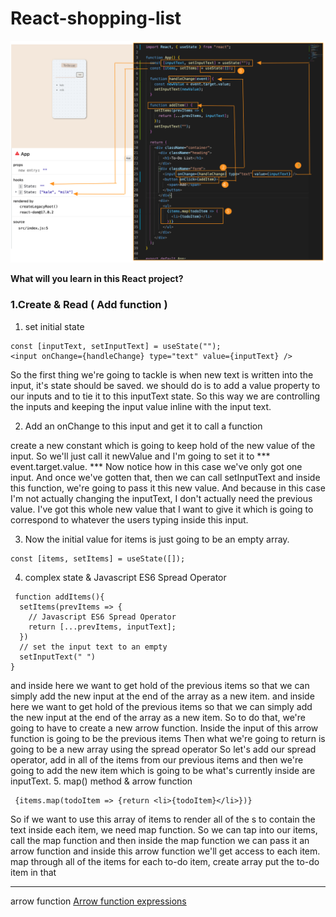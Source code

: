 # React-shopping-list
![shopping-list](https://github.com/miya-w/React-shopping-list/blob/01-create-add-function/imgs/shoppinglist-add.png)

**What will you learn in this React project?**

### 1.Create & Read ( Add function )
1.  set initial state

```
const [inputText, setInputText] = useState("");
<input onChange={handleChange} type="text" value={inputText} />
``` 
So the first thing we're going to tackle is when new text is written into the input, it's state should be saved.
we should do  is to add a value property to our inputs and to tie it to this inputText state. So this way we are controlling the inputs and keeping the input value inline with the input text.

2. Add an onChange to this input and get it to call a function

create a new constant which is going to keep hold of the new value of the input. So we'll just call it newValue and I'm going to set it to *** event.target.value. ***  Now notice how in this case we've only got one input. And once we've gotten that, then we can call setInputText and inside this function, we're going to pass it this new value. And because in this case I'm not actually changing the inputText, I don't actually need the previous value. I've got this whole new value that I want to give it which is going to correspond to whatever the users typing inside this input.

3. Now the initial value for items is just going to be an empty array.
```
const [items, setItems] = useState([]);
```


4. complex state & Javascript ES6 Spread Operator

  ```
   function addItems(){
    setItems(prevItems => {
      // Javascript ES6 Spread Operator
      return [...prevItems, inputText];
    })
    // set the input text to an empty
    setInputText(" ")
  }
  ```
and inside here we want to get hold of the previous items so that we can simply add the new input at the end of the array as a new item. and inside here we want to get hold of the previous items so that we can simply add the new input at the end of the array as a new item.
So to do that, we're going to have to create a new arrow function. Inside the input of this arrow function is going to be the previous items
Then what we're going to return is going to be a new array using the spread operator
So let's add our spread operator, add in all of the items from our previous items and then we're going to add the new item which is going to be what's currently inside are inputText.
5. map() method & arrow function
```
 {items.map(todoItem => {return <li>{todoItem}</li>})}
 ```
So if we want to use this array of items to render all of the s to contain the text inside each item, we need map function. So we can tap into our items, call the map function and then inside the map function we can pass it an arrow function and inside this arrow function we'll get access to each item.
map through all of the items for each to-do item, create array put the to-do item in that 


---


arrow function
[Arrow function expressions](https://developer.mozilla.org/en-US/docs/Web/JavaScript/Reference/Functions/Arrow_functions)